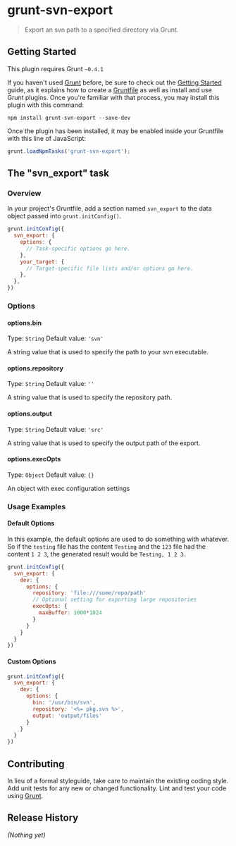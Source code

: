 # grunt-svn-export

> Export an svn path to a specified directory via Grunt.

## Getting Started
This plugin requires Grunt `~0.4.1`

If you haven't used [Grunt](http://gruntjs.com/) before, be sure to check out the [Getting Started](http://gruntjs.com/getting-started) guide, as it explains how to create a [Gruntfile](http://gruntjs.com/sample-gruntfile) as well as install and use Grunt plugins. Once you're familiar with that process, you may install this plugin with this command:

```shell
npm install grunt-svn-export --save-dev
```

Once the plugin has been installed, it may be enabled inside your Gruntfile with this line of JavaScript:

```js
grunt.loadNpmTasks('grunt-svn-export');
```

## The "svn_export" task

### Overview
In your project's Gruntfile, add a section named `svn_export` to the data object passed into `grunt.initConfig()`.

```js
grunt.initConfig({
  svn_export: {
    options: {
      // Task-specific options go here.
    },
    your_target: {
      // Target-specific file lists and/or options go here.
    },
  },
})
```

### Options

#### options.bin
Type: `String`
Default value: `'svn'`

A string value that is used to specify the path to your svn executable.

#### options.repository
Type: `String`
Default value: `''`

A string value that is used to specify the repository path.

#### options.output
Type: `String`
Default value: `'src'`

A string value that is used to specify the output path of the export.

#### options.execOpts
Type: `Object`
Default value: `{}`

An object with exec configuration settings

### Usage Examples

#### Default Options
In this example, the default options are used to do something with whatever. So if the `testing` file has the content `Testing` and the `123` file had the content `1 2 3`, the generated result would be `Testing, 1 2 3.`

```js
grunt.initConfig({
  svn_export: {
    dev: {
      options: {
        repository: 'file:///some/repo/path'
        // Optional setting for exporting large repositories
        execOpts: {
          maxBuffer: 1000*1024
        }        
      }
    }
  }
})
```

#### Custom Options

```js
grunt.initConfig({
  svn_export: {
    dev: {
      options: {
        bin: '/usr/bin/svn',
        repository: '<%= pkg.svn %>',
        output: 'output/files'
      }
    }
  }
})
```

## Contributing
In lieu of a formal styleguide, take care to maintain the existing coding style. Add unit tests for any new or changed functionality. Lint and test your code using [Grunt](http://gruntjs.com/).

## Release History
_(Nothing yet)_
